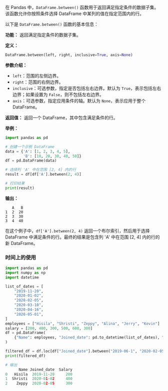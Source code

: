 在 Pandas 中，`DataFrame.between()` 函数用于返回满足指定条件的数据子集。该函数允许你按照条件选择 DataFrame 中某列的值在指定范围内的行。

以下是 `DataFrame.between()` 函数的基本信息：

**功能：** 返回满足指定条件的数据子集。

**定义：**
```python
DataFrame.between(left, right, inclusive=True, axis=None)
```

**参数介绍：**
- `left`：范围的左侧边界。
- `right`：范围的右侧边界。
- `inclusive`：可选参数，指定是否包括左右边界。默认为 `True`，表示包括左右边界；如果设置为 `False`，则不包括左右边界。
- `axis`：可选参数，指定应用条件的轴。默认为 `None`，表示应用于整个 DataFrame。

**返回值：**
返回一个 DataFrame，其中包含满足条件的行。

**举例：**
```python
import pandas as pd

# 创建一个示例 DataFrame
data = {'A': [1, 2, 3, 4, 5],
        'B': [10, 20, 30, 40, 50]}
df = pd.DataFrame(data)

# 选择列 'A' 中在范围 [2, 4] 内的行
result = df[df['A'].between(2, 4)]

# 打印结果
print(result)
```

**输出：**
```
   A   B
1  2  20
2  3  30
3  4  40
```

在这个例子中，`df['A'].between(2, 4)` 返回一个布尔索引，然后用于选择 DataFrame 中满足条件的行。最终的结果是包含列 'A' 中在范围 [2, 4] 内的行的新 DataFrame。

### 时间上的使用
```python
import pandas as pd
import numpy as np
import datetime

list_of_dates = [
    "2019-11-20",
    "2020-01-02",
    "2020-02-05",
    "2020-03-10",
    "2020-04-16",
    "2020-05-01",
]
employees = ["Hisila", "Shristi", "Zeppy", "Alina", "Jerry", "Kevin"]
salary = [200, 400, 300, 500, 600, 300]
df = pd.DataFrame(
    {"Name": employees, "Joined_date": pd.to_datetime(list_of_dates), "Salary": salary}
)

filtered_df = df.loc[df["Joined_date"].between("2019-06-1", "2020-02-05")]
print(filtered_df)

# 输出
      Name Joined_date  Salary
0   Hisila  2019-11-20     200
1  Shristi  2020-01-02     400
2    Zeppy  2020-02-05     300
```
